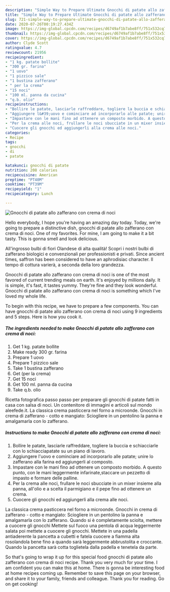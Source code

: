 ```yaml
---
description: "Simple Way to Prepare Ultimate Gnocchi di patate allo zafferano con crema di noci"
title: "Simple Way to Prepare Ultimate Gnocchi di patate allo zafferano con crema di noci"
slug: 721-simple-way-to-prepare-ultimate-gnocchi-di-patate-allo-zafferano-con-crema-di-noci
date: 2020-07-26T00:19:27.434Z
image: https://img-global.cpcdn.com/recipes/d6749af1b7abe8ff/751x532cq70/gnocchi-di-patate-allo-zafferano-con-crema-di-noci-recipe-main-photo.jpg
thumbnail: https://img-global.cpcdn.com/recipes/d6749af1b7abe8ff/751x532cq70/gnocchi-di-patate-allo-zafferano-con-crema-di-noci-recipe-main-photo.jpg
cover: https://img-global.cpcdn.com/recipes/d6749af1b7abe8ff/751x532cq70/gnocchi-di-patate-allo-zafferano-con-crema-di-noci-recipe-main-photo.jpg
author: Clyde Scott
ratingvalue: 4.7
reviewcount: 21956
recipeingredient:
- "1 kg. patate bollite"
- "300 gr. farina"
- "1 uovo"
- "1 pizzico sale"
- "1 bustina zafferano"
- " per la crema"
- "15 noci"
- "100 ml. panna da cucina"
- "q.b. olio"
recipeinstructions:
- "Bollire le patate, lasciarle raffreddare, togliere la buccia e schiacciarle con lo schiacciapatate su un piano di lavoro."
- "Aggiungere l&#39;uovo e cominciare ad incorporarlo alle patate; unire lo zafferano alla farina ed aggiungerli al composto."
- "Impastare con le mani fino ad ottenere un composto morbido. A questo punto, con le mani leggermente infarinate,staccare un pezzetto di impasto e formare delle palline."
- "Per la crema alle noci, frullare le noci sbucciate in un mixer insieme alla panna, all&#39;olio e a scelta il parmigiano e il pepe fino ad ottenere un crema."
- "Cuocere gli gnocchi ed aggiungerli alla crema alle noci."
categories:
- Recipe
tags:
- gnocchi
- di
- patate

katakunci: gnocchi di patate 
nutrition: 208 calories
recipecuisine: American
preptime: "PT40M"
cooktime: "PT39M"
recipeyield: "1"
recipecategory: Lunch

---
```



![Gnocchi di patate allo zafferano con crema di noci](https://img-global.cpcdn.com/recipes/d6749af1b7abe8ff/751x532cq70/gnocchi-di-patate-allo-zafferano-con-crema-di-noci-recipe-main-photo.jpg)

Hello everybody, I hope you're having an amazing day today. Today, we're going to prepare a distinctive dish, gnocchi di patate allo zafferano con crema di noci. One of my favorites. For mine, I am going to make it a bit tasty. This is gonna smell and look delicious.

All&#39;ingrosso bulbi di fiori Olandese di alta qualità! Scopri i nostri bulbi di zafferano biologici e convenzionali per professionisti e privati. Since ancient times, saffron has been considered to have an aphrodisiac character. Il tempo di cottura varierà, a seconda della loro grandezza.

Gnocchi di patate allo zafferano con crema di noci is one of the most favored of current trending meals on earth. It's enjoyed by millions daily. It is simple, it's fast, it tastes yummy. They're fine and they look wonderful. Gnocchi di patate allo zafferano con crema di noci is something which I've loved my whole life.


To begin with this recipe, we have to prepare a few components. You can have gnocchi di patate allo zafferano con crema di noci using 9 ingredients and 5 steps. Here is how you cook it.

<!--inarticleads1-->

##### The ingredients needed to make Gnocchi di patate allo zafferano con crema di noci:

1. Get 1 kg. patate bollite
1. Make ready 300 gr. farina
1. Prepare 1 uovo
1. Prepare 1 pizzico sale
1. Take 1 bustina zafferano
1. Get  (per la crema)
1. Get 15 noci
1. Get 100 ml. panna da cucina
1. Take q.b. olio


Ricetta fotografica passo passo per preparare gli gnocchi di patate fatti in casa con salsa di noci. Un contenitore di immagini e articoli sul mondo aleefede.it. La classica crema pasticcera nel forno a microonde. Gnocchi in crema di zafferano - cotto e mangiato: Sciogliere in un pentolino la panna e amalgamarla con lo zafferano. 

<!--inarticleads2-->

##### Instructions to make Gnocchi di patate allo zafferano con crema di noci:

1. Bollire le patate, lasciarle raffreddare, togliere la buccia e schiacciarle con lo schiacciapatate su un piano di lavoro.
1. Aggiungere l&#39;uovo e cominciare ad incorporarlo alle patate; unire lo zafferano alla farina ed aggiungerli al composto.
1. Impastare con le mani fino ad ottenere un composto morbido. A questo punto, con le mani leggermente infarinate,staccare un pezzetto di impasto e formare delle palline.
1. Per la crema alle noci, frullare le noci sbucciate in un mixer insieme alla panna, all&#39;olio e a scelta il parmigiano e il pepe fino ad ottenere un crema.
1. Cuocere gli gnocchi ed aggiungerli alla crema alle noci.


La classica crema pasticcera nel forno a microonde. Gnocchi in crema di zafferano - cotto e mangiato: Sciogliere in un pentolino la panna e amalgamarla con lo zafferano. Quando si è completamente sciolta, mettere a cuocere gli gnocchi Mettete sul fuoco una pentola di acqua leggermente salata poi mettete a cuocere gli gnocchi. Mettete in una padella antiaderente la pancetta a cubetti e fatela cuocere a fiamma alta rosolandola bene fino a quando sarà leggermente abbrustolita e croccante. Quando la pancetta sarà cotta toglietela dalla padella e tenetela da parte. 

So that's going to wrap it up for this special food gnocchi di patate allo zafferano con crema di noci recipe. Thank you very much for your time. I am confident you can make this at home. There is gonna be interesting food at home recipes coming up. Remember to save this page on your browser, and share it to your family, friends and colleague. Thank you for reading. Go on get cooking!
